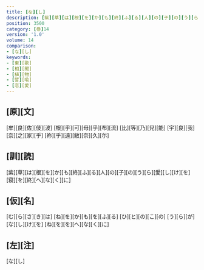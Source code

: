 ```yaml
---
title: [な][し]
description: [紫][草][は][根][を][か][も][終][ふ][る][人][の][子][の][う][ら][愛][し][け][を][寝][を][終][へ][な][く][に]
position: 3500
category: [巻]14
version: '1.0'
volume: 14
comparison:
- [な][し]
keywords:
- [東][歌]
- [相][聞]
- [植][物]
- [譬][喩]
- [恋][愛]
---
```


## [原][文]

[牟][良][佐][伎][波] [根][乎][可][母][乎][布][流] [比][等][乃][兒][能] [宇][良][我][奈][之][家][乎] [祢][乎][遠][敝][奈][久][尓]

## [訓][読]

[紫][草][は][根][を][か][も][終][ふ][る][人][の][子][の][う][ら][愛][し][け][を][寝][を][終][へ][な][く][に]

## [仮][名]

[む][ら][さ][き][は] [ね][を][か][も][を][ふ][る] [ひ][と][の][こ][の] [う][ら][が][な][し][け][を] [ね][を][を][へ][な][く][に]

## [左][注]

[な][し]
